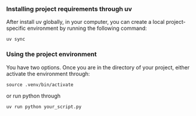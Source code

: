 ### Installing project requirements through uv

After install uv globally, in your computer, you can create a local project-specific environment by running the following command:

```
uv sync
```

### Using the project environment

You have two options. Once you are in the directory of your project, either activate the environment through:
```
source .venv/bin/activate
```

or run python through
```
uv run python your_script.py
```